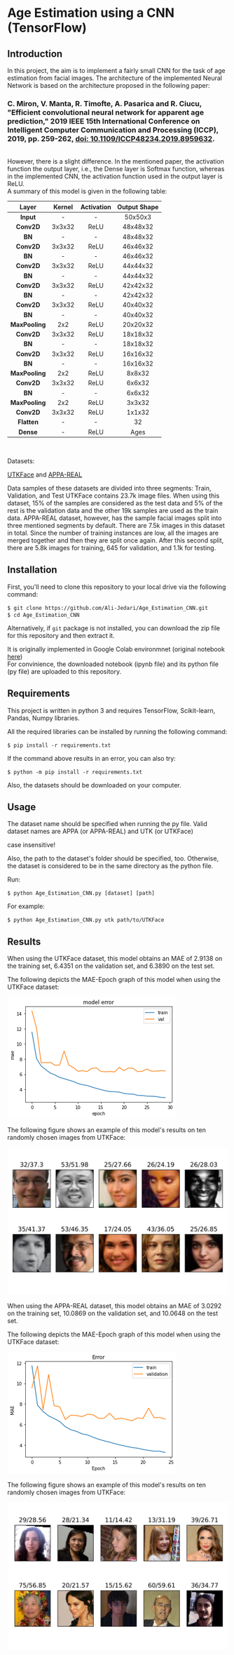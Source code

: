 # Age Estimation using a CNN (TensorFlow)

## Introduction
In this project, the aim is to implement a fairly small CNN for the task of age estimation from facial images. The architecture of the implemented Neural Network is based on the architecture proposed in the following paper:<br>
### C. Miron, V. Manta, R. Timofte, A. Pasarica and R. Ciucu, "Efficient convolutional neural network for apparent age prediction," 2019 IEEE 15th International Conference on Intelligent Computer Communication and Processing (ICCP), 2019, pp. 259-262, [doi: 10.1109/ICCP48234.2019.8959632](10.1109/ICCP48234.2019.8959632).
<br>
However, there is a slight difference. In the mentioned paper, the activation function the output layer, i.e., the Dense layer is Softmax function, whereas in the implemented CNN, the activation function used in the output layer is ReLU.
<br>A summary of this model is given in the following table:

| Layer  | Kernel | Activation | Output Shape
| :------------: |:---------------:|:---------------:|:---------------:|
| **Input** | - | - | 50x50x3
| **Conv2D** | 3x3x32 | ReLU | 48x48x32
| **BN** | - | - | 48x48x32
| **Conv2D** | 3x3x32 | ReLU | 46x46x32
| **BN** | - | - | 46x46x32
| **Conv2D** | 3x3x32 | ReLU | 44x44x32
| **BN** | - | - | 44x44x32
| **Conv2D** | 3x3x32 | ReLU | 42x42x32
| **BN** | - | - | 42x42x32
| **Conv2D** | 3x3x32 | ReLU | 40x40x32
| **BN** | - | - | 40x40x32
| **MaxPooling** | 2x2 | ReLU | 20x20x32
| **Conv2D** | 3x3x32 | ReLU | 18x18x32
| **BN** | - | - | 18x18x32
| **Conv2D** | 3x3x32 | ReLU | 16x16x32
| **BN** | - | - | 16x16x32
| **MaxPooling** | 2x2 | ReLU | 8x8x32
| **Conv2D** | 3x3x32 | ReLU | 6x6x32
| **BN** | - | - | 6x6x32
| **MaxPooling** | 2x2 | ReLU | 3x3x32
| **Conv2D** | 3x3x32 | ReLU | 1x1x32
| **Flatten** | - | - | 32
| **Dense** | - | ReLU | Ages



<br>

Datasets:

[UTKFace](https://susanqq.github.io/UTKFace/)
and
[APPA-REAL](http://158.109.8.102/AppaRealAge/appa-real-release.zip)

Data samples of these datasets are divided into three segments: Train, Validation, and Test
UTKFace contains 23.7k image files. When using this dataset, 15% of the samples are considered as the test data and 5% of the rest is the validation data and the other 19k samples are used as the train data.
APPA-REAL dataset, however, has the sample facial images split into three mentioned segments by default. There are 7.5k images in this dataset in total. Since the number of training instances are low, all the images are merged together and then they are split once again. After this second split, there are 5.8k images for training, 645 for validation, and 1.1k for testing.

## Installation

First, you'll need to clone this repository to your local drive via the following command:

```shell
$ git clone https://github.com/Ali-Jedari/Age_Estimation_CNN.git
$ cd Age_Estimation_CNN
```

Alternatively, if `git` package is not installed, you can download the zip file for this repository and then extract it.

It is originally implemented in Google Colab environmnet (original notebook [here](https://colab.research.google.com/drive/1GTDfkU_g1YEKDk64PTF7t9Rnzl61gct5?usp=sharing))
<br>For convinience, the downloaded notebook (ipynb file) and its python file (py file) are uploaded to this repository.

## Requirements

This project is written in python 3 and requires TensorFlow, Scikit-learn, Pandas, Numpy libraries.

All the required libraries can be installed by running the following command:

```shell
$ pip install -r requirements.txt
```

If the command above results in an error, you can also try:

```shell
$ python -m pip install -r requirements.txt
```
Also, the datasets should be downloaded on your computer.
## Usage
The dataset name should be specified when running the py file. Valid dataset names are APPA (or APPA-REAL) and UTK (or UTKFace) 

case insensitive!

Also, the path to the dataset's folder should be specified, too. Otherwise, the dataset is considered to be in the same directory as the python file.

Run:

```shell
$ python Age_Estimation_CNN.py [dataset] [path]
```

For example:

```shell
$ python Age_Estimation_CNN.py utk path/to/UTKFace
```
## Results
When using the UTKFace dataset, this model obtains an MAE of 2.9138 on the training set, 6.4351 on the validation set, and 6.3890 on the test set.

The following depicts the MAE-Epoch graph of this model when using the UTKFace dataset:

<img src="docs/index_utk.png" alt="MAE-Epoch UTKFace">

The following figure shows an example of this model's results on ten randomly chosen images from UTKFace:

<img src="docs/utk.png" alt="Results on UTKFace">

When using the APPA-REAL dataset, this model obtains an MAE of 3.0292 on the training set, 10.0869 on the validation set, and 10.0648 on the test set.

The following depicts the MAE-Epoch graph of this model when using the UTKFace dataset:

<img src="docs/index_appa.png" alt="MAE-Epoch APPA-REAL">

The following figure shows an example of this model's results on ten randomly chosen images from UTKFace:

<img src="docs/appa.png" alt="Results on UTKFace">
